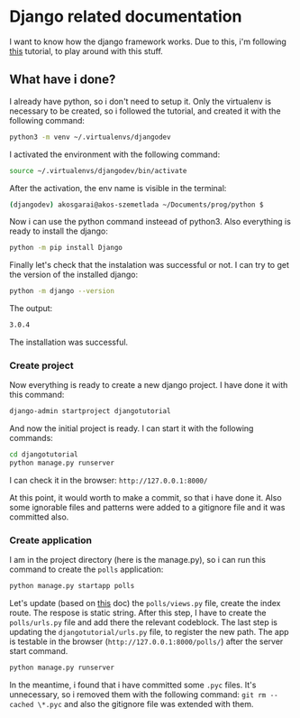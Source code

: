# Django related documentation

I want to know how the django framework works. Due to this, i'm following [this](https://docs.djangoproject.com/en/3.0/) tutorial, to play around with this stuff.

## What have i done?

I already have python, so i don't need to setup it. Only the virtualenv is necessary to be created, so i followed the tutorial, and created it with the following command:

```bash
python3 -m venv ~/.virtualenvs/djangodev
```

I activated the environment with the following command:

```bash
source ~/.virtualenvs/djangodev/bin/activate
```

After the activation, the env name is visible in the terminal:

```bash
(djangodev) akosgarai@akos-szemetlada ~/Documents/prog/python $
```

Now i can use the python command insteead of python3. Also everything is ready to install the django:

```bash
python -m pip install Django
```

Finally let's check that the instalation was successful or not. I can try to get the version of the installed django:

```bash
python -m django --version
```

The output:

```bash
3.0.4
```

The installation was successful.

### Create project

Now everything is ready to create a new django project. I have done it with this command:

```bash
django-admin startproject djangotutorial
```

And now the initial project is ready. I can start it with the following commands:

```bash
cd djangotutorial
python manage.py runserver
```

I can check it in the browser: `http://127.0.0.1:8000/`

At this point, it would worth to make a commit, so that i have done it. Also some ignorable files and patterns were added to a gitignore file and it was committed also.

### Create application

I am in the project directory (here is the manage.py), so i can run this command to create the `polls` application:

```bash
python manage.py startapp polls
```

Let's update (based on [this](https://docs.djangoproject.com/en/3.0/intro/tutorial01/#write-your-first-view) doc) the `polls/views.py` file, create the index route. The respose is static string. After this step, I have to create the `polls/urls.py` file and add there the relevant codeblock. The last step is updating the `djangotutorial/urls.py` file, to register the new path. The app is testable in the browser (`http://127.0.0.1:8000/polls/`) after the server start command.

```bash
python manage.py runserver
```

In the meantime, i found that i have committed some `.pyc` files. It's unnecessary, so i removed them with the following command: `git rm --cached \*.pyc` and also the gitignore file was extended with them.

